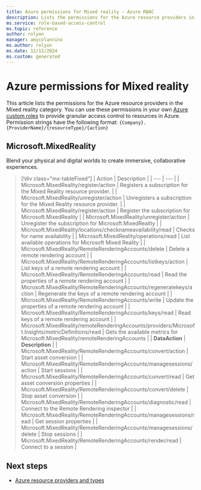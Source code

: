 ```yaml
---
title: Azure permissions for Mixed reality - Azure RBAC
description: Lists the permissions for the Azure resource providers in the Mixed reality category.
ms.service: role-based-access-control
ms.topic: reference
author: rolyon
manager: amycolannino
ms.author: rolyon
ms.date: 12/12/2024
ms.custom: generated
---
```


# Azure permissions for Mixed reality

This article lists the permissions for the Azure resource providers in the Mixed reality category. You can use these permissions in your own [Azure custom roles](/azure/role-based-access-control/custom-roles) to provide granular access control to resources in Azure. Permission strings have the following format: `{Company}.{ProviderName}/{resourceType}/{action}`


## Microsoft.MixedReality

Blend your physical and digital worlds to create immersive, collaborative experiences.


> [!div class="mx-tableFixed"]
> | Action | Description |
> | --- | --- |
> | Microsoft.MixedReality/register/action | Registers a subscription for the Mixed Reality resource provider. |
> | Microsoft.MixedReality/unregister/action | Unregisters a subscription for the Mixed Reality resource provider. |
> | Microsoft.MixedReality/register/action | Register the subscription for Microsoft.MixedReality |
> | Microsoft.MixedReality/unregister/action | Unregister the subscription for Microsoft.MixedReality |
> | Microsoft.MixedReality/locations/checknameavailability/read | Checks for name availability |
> | Microsoft.MixedReality/operations/read | List available operations for Microsoft Mixed Reality |
> | Microsoft.MixedReality/RemoteRenderingAccounts/delete | Delete a remote rendering account |
> | Microsoft.MixedReality/RemoteRenderingAccounts/listkeys/action | List keys of a remote rendering account |
> | Microsoft.MixedReality/RemoteRenderingAccounts/read | Read the properties of a remote rendering account |
> | Microsoft.MixedReality/RemoteRenderingAccounts/regeneratekeys/action | Regenerate the keys of a remote rendering account |
> | Microsoft.MixedReality/RemoteRenderingAccounts/write | Update the properties of a remote rendering account |
> | Microsoft.MixedReality/RemoteRenderingAccounts/keys/read | Read keys of a remote rendering account |
> | Microsoft.MixedReality/remoteRenderingAccounts/providers/Microsoft.Insights/metricDefinitions/read | Gets the available metrics for Microsoft.MixedReality/remoteRenderingAccounts |
> | **DataAction** | **Description** |
> | Microsoft.MixedReality/RemoteRenderingAccounts/convert/action | Start asset conversion |
> | Microsoft.MixedReality/RemoteRenderingAccounts/managesessions/action | Start sessions |
> | Microsoft.MixedReality/RemoteRenderingAccounts/convert/read | Get asset conversion properties |
> | Microsoft.MixedReality/RemoteRenderingAccounts/convert/delete | Stop asset conversion |
> | Microsoft.MixedReality/RemoteRenderingAccounts/diagnostic/read | Connect to the Remote Rendering inspector |
> | Microsoft.MixedReality/RemoteRenderingAccounts/managesessions/read | Get session properties |
> | Microsoft.MixedReality/RemoteRenderingAccounts/managesessions/delete | Stop sessions |
> | Microsoft.MixedReality/RemoteRenderingAccounts/render/read | Connect to a session |

## Next steps

- [Azure resource providers and types](/azure/azure-resource-manager/management/resource-providers-and-types)